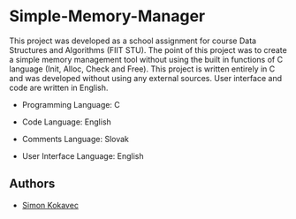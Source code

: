 # Simple-Memory-Manager

This project was developed as a school assignment for course Data Structures and Algorithms (FIIT STU). The point of this project was to create a simple memory management tool without using the built in functions of C language (Init, Alloc, Check and Free). This project is written entirely in C and was developed without using any external sources. User interface and code are written in English.

- Programming Language: C

- Code Language: English

- Comments Language: Slovak

- User Interface Language: English

## Authors

- [Simon Kokavec](https://github.com/SimonK1)